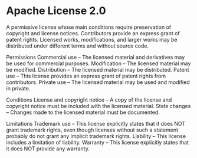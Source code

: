 Apache License 2.0
==================

A permissive license whose main conditions require preservation of copyright and
license notices. Contributors provide an express grant of patent rights.
Licensed works, modifications, and larger works may be distributed under
different terms and without source code.

Permissions
Commercial use – The licensed material and derivatives may be used for
    commercial purposes.
Modification – The licensed material may be modified.
Distribution – The licensed material may be distributed.
Patent use – This license provides an express grant of patent rights from
    contributors.
Private use – The licensed material may be used and modified in private.

Conditions
License and copyright notice – A copy of the license and copyright notice must
    be included with the licensed material.
State changes – Changes made to the licensed material must be documented.

Limitations
Trademark use – This license explicitly states that it does NOT grant trademark
    rights, even though licenses without such a statement probably do not grant
    any implicit trademark rights.
Liability – This license includes a limitation of liability.
Warranty – This license explicitly states that it does NOT provide any warranty.

